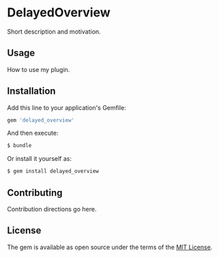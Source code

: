 # DelayedOverview
Short description and motivation.

## Usage
How to use my plugin.

## Installation
Add this line to your application's Gemfile:

```ruby
gem 'delayed_overview'
```

And then execute:
```bash
$ bundle
```

Or install it yourself as:
```bash
$ gem install delayed_overview
```

## Contributing
Contribution directions go here.

## License
The gem is available as open source under the terms of the [MIT License](https://opensource.org/licenses/MIT).

